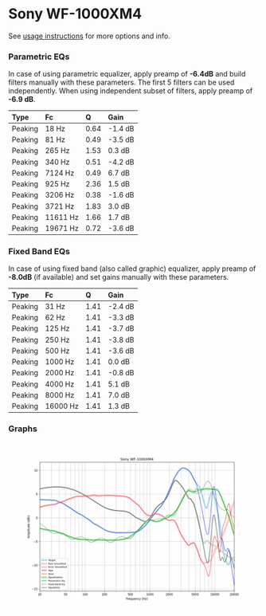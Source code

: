 # Sony WF-1000XM4
See [usage instructions](https://github.com/jaakkopasanen/AutoEq#usage) for more options and info.

### Parametric EQs
In case of using parametric equalizer, apply preamp of **-6.4dB** and build filters manually
with these parameters. The first 5 filters can be used independently.
When using independent subset of filters, apply preamp of **-6.9 dB**.

| Type    | Fc       |    Q | Gain    |
|:--------|:---------|:-----|:--------|
| Peaking | 18 Hz    | 0.64 | -1.4 dB |
| Peaking | 81 Hz    | 0.49 | -3.5 dB |
| Peaking | 265 Hz   | 1.53 | 0.3 dB  |
| Peaking | 340 Hz   | 0.51 | -4.2 dB |
| Peaking | 7124 Hz  | 0.49 | 6.7 dB  |
| Peaking | 925 Hz   | 2.36 | 1.5 dB  |
| Peaking | 3206 Hz  | 0.38 | -1.6 dB |
| Peaking | 3721 Hz  | 1.83 | 3.0 dB  |
| Peaking | 11611 Hz | 1.66 | 1.7 dB  |
| Peaking | 19671 Hz | 0.72 | -3.6 dB |

### Fixed Band EQs
In case of using fixed band (also called graphic) equalizer, apply preamp of **-8.0dB**
(if available) and set gains manually with these parameters.

| Type    | Fc       |    Q | Gain    |
|:--------|:---------|:-----|:--------|
| Peaking | 31 Hz    | 1.41 | -2.4 dB |
| Peaking | 62 Hz    | 1.41 | -3.3 dB |
| Peaking | 125 Hz   | 1.41 | -3.7 dB |
| Peaking | 250 Hz   | 1.41 | -3.8 dB |
| Peaking | 500 Hz   | 1.41 | -3.6 dB |
| Peaking | 1000 Hz  | 1.41 | 0.0 dB  |
| Peaking | 2000 Hz  | 1.41 | -0.8 dB |
| Peaking | 4000 Hz  | 1.41 | 5.1 dB  |
| Peaking | 8000 Hz  | 1.41 | 7.0 dB  |
| Peaking | 16000 Hz | 1.41 | 1.3 dB  |

### Graphs
![](./Sony%20WF-1000XM4.png)